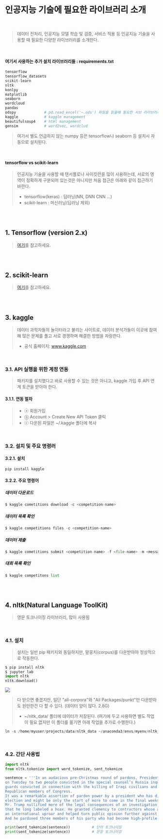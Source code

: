 # 인공지능 기술에 필요한 라이브러리 소개
<br/>

> 데이터 전처리, 인공지능 모델 학습 및 검증, 서비스 적용 등 인공지능 기술을 사용할 때 필요한 다양한 라이브러리를 소개한다.

<br/>

#### 여기서 사용하는 추가 설치 라이브러리들 : requirements.txt
```python
tensorflow
tensorflow_datasets
scikit-learn
nltk
konlpy
matplotlib
seaborn
wordcloud
pandas
odspy             # pd.read_excel('~.ods') 파일을 읽을때 필요한 서브 라이브러리
kaggle            # kaggle management
beautifulsoup4    # html management
gensim            # word2vec, wordclud
```
> 여기서 별도 언급하지 않는 numpy 등은 tensorflow나 seaborn 등 설치시 자동으로 설치된다.

<br/>

#### tensorflow vs scikit-learn
> 인공지능 기술을 사용할 때 텐서플로나 사이킷런을 많이 사용하는데, 서로의 영역이 정확하게 구분되어 있는것은 아니지만 처음 접근은 아래와 같이 접근하기 바란다.
> * tensorflow(keras) : 딥러닝(NN, DNN CNN ...)
> * scikit-learn : 머신러닝(딥러닝 제외)

<br/><br/>


## 1. Tensorflow (version 2.x)
> [여기](https://github.com/freemancho1/ai/blob/master/04.-1.%20Tensorflow%202.x.md)를 참고하세요.

<br/><br/>

## 2. scikit-learn 
> [여기](https://github.com/freemancho1/ai/blob/master/04.-2.%20Scikit-learn.md)를 참고하세요.

<br/><br/>

## 3. kaggle
> 데이터 과학자들의 놀이터라고 불리는 사이트로, 데이터 분석가들이 이곳에 참여해 많은 문제를 풀고 서로 경쟁하며 해결한 방법을 자랑한다.
> * 공식 홈페이지: www.kaggle.com

<br/>

### 3.1. API 실행을 위한 계정 연동
> 패키지를 설치했다고 바로 사용할 수 있는 것은 아니고, kaggle 가입 후 API 연계 토큰을 받아야 한다.

#### 3.1.1. 연동 절차
> * ⓐ 회원가입
> * ⓑ Account > Create New API Token 클릭
> * ⓒ 다운된 파일은 ~/.kaggle 폴더에 복사

<br/>

### 3.2. 설치 및 주요 명령러
#### 3.2.1. 설치
```python
pip install kaggle
```

#### 3.2.2. 주요 명령어
##### 데이터 다운로드
```python
$ kaggle cometitions download -c <competition-name>
```
##### 데이터 목록 확인
```python
$ kaggle competitions files -c <competition-name>
```
##### 데이터 제출
```python
$ kaggle cometitions submit <competition-name> -f <file-name> -m <message>
```
##### 대회 목록 확인
```python
$ kaggle competitons list
```

<br/><br/>

## 4. nltk(Natural Language ToolKit)
> 영문 토크나이징 라이브러리, 많이 사용됨

<br/>

### 4.1. 설치
> 설치는 일반 pip 패키지와 동일하지만, 말뭉치(corpus)를 다운받아야 정상적으로 작동한다.
```python
$ pip install nltk
$ jupyter lab
import nltk
nltk.download()
```
<img src="https://user-images.githubusercontent.com/31339365/102949020-96631f00-450a-11eb-83c7-8916e635c595.png"></img>
> 다 받으면 좋겠지만, 일단 "all-corpora"와 "All Packages/punkt"만 다운받아도 원만한건 다 할 수 있다. (데이터 양이 많다. 2.8G)
> * ~/nltk_data/ 폴더에 데이터가 저장된다. (여기에 두고 사용하면 별도 작업이 필요 없지만 이 폴더를 옮기면 아래 작업을 추가로 수행한다.)
```python
ln -s /home/myuser/projects/data/nltk_data ~/anaconda3/envs/myenv/nltk_data
```

<br/>

### 4.2. 간단 사용법
```python
import nltk
from nltk.tokenize import word_tokenize, sent_tokenize

sentence = '''In an audacious pre-Christmas round of pardons, President Trump granted clemency
on Tuesday to two people convicted in the special counsel’s Russia inquiry, four Blackwater 
guards convicted in connection with the killing of Iraqi civilians and three corrupt former 
Republican members of Congress.
It was a remarkable assertion of pardon power by a president who has disputed his loss in the 
election and might be only the start of more to come in the final weeks before he leaves office on Jan. 20.
Mr. Trump nullified more of the legal consequences of an investigation into his 2016 campaign 
that he long labeled a hoax. He granted clemency to contractors whose actions in Iraq set off 
an international uproar and helped turn public opinion further against the war there. 
And he pardoned three members of his party who had become high-profile examples of public corruption.'''

print(word_tokenize(sentence))          # 단어 토크나이징
print(sent_tokenize(sentence))          # 문장 토크나이징
```
